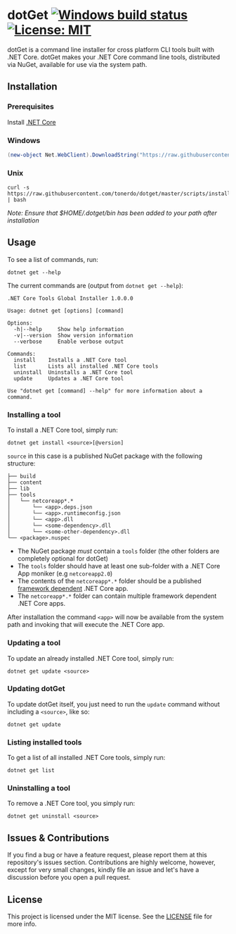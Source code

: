 # dotGet [![Windows build status](https://ci.appveyor.com/api/projects/status/github/tonerdo/dotget?branch=master&svg=true)](https://ci.appveyor.com/project/tonerdo/dotget) [![License: MIT](https://img.shields.io/badge/License-MIT-yellow.svg)](LICENSE)

dotGet is a command line installer for cross platform CLI tools built with .NET Core. dotGet makes your .NET Core command line tools, distributed via NuGet, available for use via the system path.

## Installation

### Prerequisites

Install [.NET Core](https://www.microsoft.com/net/download/core)

### Windows

```powershell
(new-object Net.WebClient).DownloadString("https://raw.githubusercontent.com/tonerdo/dotget/master/scripts/install.ps1") | iex
```

### Unix

```shell
curl -s https://raw.githubusercontent.com/tonerdo/dotget/master/scripts/install.sh | bash
```
_Note: Ensure that $HOME/.dotget/bin has been added to your path after installation_

## Usage

To see a list of commands, run:

```shell
dotnet get --help
```

The current commands are (output from `dotnet get --help`):

```shell
.NET Core Tools Global Installer 1.0.0.0

Usage: dotnet get [options] [command]

Options:
  -h|--help     Show help information
  -v|--version  Show version information
  --verbose     Enable verbose output

Commands:
  install    Installs a .NET Core tool
  list       Lists all installed .NET Core tools
  uninstall  Uninstalls a .NET Core tool
  update     Updates a .NET Core tool

Use "dotnet get [command] --help" for more information about a command.
```

### Installing a tool

To install a .NET Core tool, simply run:

```shell
dotnet get install <source>[@version]
```

`source` in this case is a published NuGet package with the following structure:

```shell
├── build
├── content
├── lib
├── tools
│   └── netcoreapp*.*
│       └── <app>.deps.json
│       └── <app>.runtimeconfig.json
│       └── <app>.dll
│       └── <some-dependency>.dll
│       └── <some-other-dependency>.dll
└── <package>.nuspec
```

* The NuGet package *must* contain a `tools` folder (the other folders are completely optional for dotGet)
* The `tools` folder should have at least one sub-folder with a .NET Core App moniker (e.g `netcoreapp2.0`)
* The contents of the `netcoreapp*.*` folder should be a published [framework dependent](https://docs.microsoft.com/en-us/dotnet/core/deploying/) .NET Core app.
* The `netcoreapp*.*` folder can contain multiple framework dependent .NET Core apps.

After installation the command `<app>` will now be available from the system path and invoking that will execute the .NET Core app.

### Updating a tool

To update an already installed .NET Core tool, simply run:

```shell
dotnet get update <source>
```

### Updating dotGet

To update dotGet itself, you just need to run the `update` command without including a `<source>`, like so:

```shell
dotnet get update
```

### Listing installed tools

To get a list of all installed .NET Core tools, simply run:

```shell
dotnet get list
```

### Uninstalling a tool

To remove a .NET Core tool, you simply run:

```shell
dotnet get uninstall <source>
```

## Issues & Contributions

If you find a bug or have a feature request, please report them at this repository's issues section. Contributions are highly welcome, however, except for very small changes, kindly file an issue and let's have a discussion before you open a pull request.

## License

This project is licensed under the MIT license. See the [LICENSE](LICENSE) file for more info.